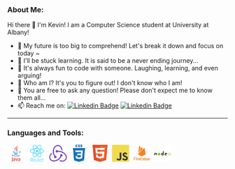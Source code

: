 ### About Me:
Hi there 👋 I'm Kevin!
I am a Computer Science student at University at Albany!
- 🔭 My future is too big to comprehend! Let's break it down and focus on today ~
- 🌱 I'll be stuck learning. It is said to be a never ending journey...
- 👯 It's always fun to code with someone. Laughing, learning, and even arguing!
- 🤔 Who am I? It's you to figure out! I don't know who I am!
- 💬 You are free to ask any question! Please don't expect me to know them all...
- 📫 Reach me on: [![Linkedin Badge](https://img.shields.io/badge/-Linkedin-blue?style=flat&logo=Linkedin&logoColor=white)](https://www.linkedin.com/in/kevin-chen-592191150/) [![Linkedin Badge](https://img.shields.io/badge/-Linkedin-blue?style=flat&logo=Linkedin&logoColor=white)](https://www.linkedin.com/in/kevin-chen-592191150/)
---
### Languages and Tools:
<div>
  <img src="https://github.com/devicons/devicon/blob/master/icons/java/java-original-wordmark.svg" title="Java" alt="Java" width="40" height="40"/>&nbsp;
  <img src="https://github.com/devicons/devicon/blob/master/icons/react/react-original-wordmark.svg" title="React" alt="React" width="40" height="40"/>&nbsp;
  <img src="https://github.com/devicons/devicon/blob/master/icons/redux/redux-original.svg" title="Redux" alt="Redux " width="40" height="40"/>&nbsp;
  <img src="https://github.com/devicons/devicon/blob/master/icons/css3/css3-plain-wordmark.svg"  title="CSS3" alt="CSS" width="40" height="40"/>&nbsp;
  <img src="https://github.com/devicons/devicon/blob/master/icons/html5/html5-original.svg" title="HTML5" alt="HTML" width="40" height="40"/>&nbsp;
  <img src="https://github.com/devicons/devicon/blob/master/icons/javascript/javascript-original.svg" title="JavaScript" alt="JavaScript" width="40" height="40"/>&nbsp;
  <img src="https://github.com/devicons/devicon/blob/master/icons/firebase/firebase-plain-wordmark.svg" title="Firebase" alt="Firebase" width="40" height="40"/>&nbsp;
  <img src="https://github.com/devicons/devicon/blob/master/icons/nodejs/nodejs-original-wordmark.svg" title="NodeJS" alt="NodeJS" width="40" height="40"/>&nbsp;
</div>
